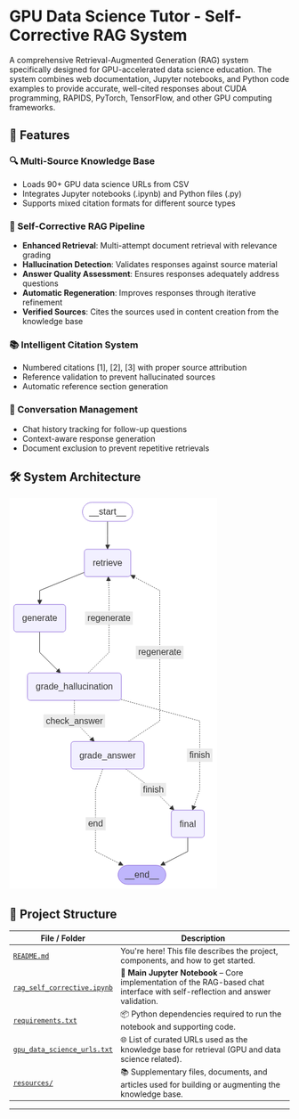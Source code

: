 # GPU Data Science Tutor - Self-Corrective RAG System

A comprehensive Retrieval-Augmented Generation (RAG) system specifically designed for GPU-accelerated data science education. The system combines web documentation, Jupyter notebooks, and Python code examples to provide accurate, well-cited responses about CUDA programming, RAPIDS, PyTorch, TensorFlow, and other GPU computing frameworks.

## 🚀 Features

### 🔍 Multi-Source Knowledge Base
- Loads 90+ GPU data science URLs from CSV
- Integrates Jupyter notebooks (.ipynb) and Python files (.py)
- Supports mixed citation formats for different source types

### 🧠 Self-Corrective RAG Pipeline
- **Enhanced Retrieval**: Multi-attempt document retrieval with relevance grading
- **Hallucination Detection**: Validates responses against source material
- **Answer Quality Assessment**: Ensures responses adequately address questions
- **Automatic Regeneration**: Improves responses through iterative refinement
- **Verified Sources**: Cites the sources used in content creation from the knowledge base

### 📚 Intelligent Citation System
- Numbered citations [1], [2], [3] with proper source attribution
- Reference validation to prevent hallucinated sources
- Automatic reference section generation

### 💬 Conversation Management
- Chat history tracking for follow-up questions
- Context-aware response generation
- Document exclusion to prevent repetitive retrievals

## 🛠️ System Architecture
![RAG Workflow](workflow_visualization.png)

## 📁 Project Structure

| File / Folder | Description |
|---------------|-------------|
| [`README.md`](./README.md) | You're here! This file describes the project, components, and how to get started. |
| [`rag_self_corrective.ipynb`](./rag_self_corrective.ipynb) | 🔧 **Main Jupyter Notebook** – Core implementation of the RAG-based chat interface with self-reflection and answer validation. |
| [`requirements.txt`](./requirements.txt) | 📦 Python dependencies required to run the notebook and supporting code. |
| [`gpu_data_science_urls.txt`](./gpu_data_science_urls.txt) | 🌐 List of curated URLs used as the knowledge base for retrieval (GPU and data science related). |
| [`resources/`](./resources/) | 📚 Supplementary files, documents, and articles used for building or augmenting the knowledge base. |

---


